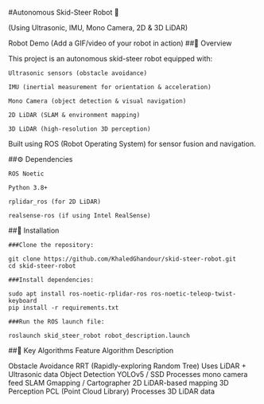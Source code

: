 #Autonomous Skid-Steer Robot 🤖

(Using Ultrasonic, IMU, Mono Camera, 2D & 3D LiDAR)

Robot Demo (Add a GIF/video of your robot in action)
##📌 Overview

This project is an autonomous skid-steer robot equipped with:

    Ultrasonic sensors (obstacle avoidance)

    IMU (inertial measurement for orientation & acceleration)

    Mono Camera (object detection & visual navigation)

    2D LiDAR (SLAM & environment mapping)

    3D LiDAR (high-resolution 3D perception)

Built using ROS (Robot Operating System) for sensor fusion and navigation.


##⚙️ Dependencies

    ROS Noetic 

    Python 3.8+

    rplidar_ros (for 2D LiDAR)

    realsense-ros (if using Intel RealSense)

##🚀 Installation

    ###Clone the repository:
    
    git clone https://github.com/KhaledGhandour/skid-steer-robot.git
    cd skid-steer-robot

    ###Install dependencies:

    sudo apt install ros-noetic-rplidar-ros ros-noetic-teleop-twist-keyboard
    pip install -r requirements.txt

    ###Run the ROS launch file:

    roslaunch skid_steer_robot robot_description.launch



##🔧 Key Algorithms
Feature                         Algorithm                                    Description


Obstacle Avoidance	            RRT (Rapidly-exploring Random Tree)	         Uses LiDAR + Ultrasonic data
Object Detection	              YOLOv5 / SSD	                               Processes mono camera feed
SLAM	                          Gmapping / Cartographer	                     2D LiDAR-based mapping
3D Perception	                  PCL (Point Cloud Library)	                   Processes 3D LiDAR data
